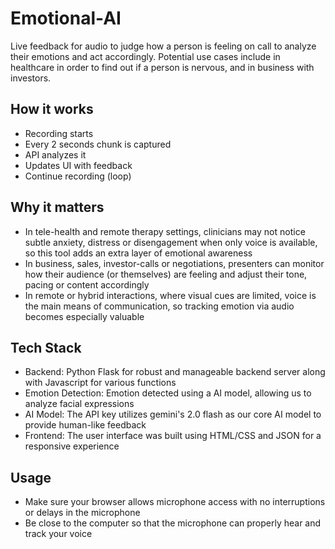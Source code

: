 # Emotional-AI
Live feedback for audio to judge how a person is feeling on call to analyze their emotions and act accordingly. Potential use cases include in healthcare in order to find out if a person is nervous, and in business with investors.

## How it works
* Recording starts
* Every 2 seconds chunk is captured
* API analyzes it
* Updates UI with feedback
* Continue recording (loop)

## Why it matters
* In tele-health and remote therapy settings, clinicians may not notice subtle anxiety, distress or disengagement when only voice is available, so this tool adds an extra layer of emotional awareness
* In business, sales, investor-calls or negotiations, presenters can monitor how their audience (or themselves) are feeling and adjust their tone, pacing or content accordingly
* In remote or hybrid interactions, where visual cues are limited, voice is the main means of communication, so tracking emotion via audio becomes especially valuable

## Tech Stack
* Backend: Python Flask for robust and manageable backend server along with Javascript for various functions
* Emotion Detection: Emotion detected using a AI model, allowing us to analyze facial expressions
* AI Model: The API key utilizes gemini's 2.0 flash as our core AI model to provide human-like feedback
* Frontend: The user interface was built using HTML/CSS and JSON for a responsive experience

## Usage
* Make sure your browser allows microphone access with no interruptions or delays in the microphone
* Be close to the computer so that the microphone can properly hear and track your voice
